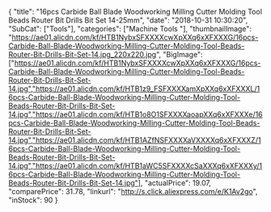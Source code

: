 {
	"title": "16pcs Carbide Ball Blade Woodworking Milling Cutter Molding Tool Beads Router Bit Drills Bit Set 14-25mm",
	"date": "2018-10-31 10:30:20",
	"SubCat": ["Tools"],
	"categories": ["Machine Tools "],
	"thumbnailImage": "https://ae01.alicdn.com/kf/HTB1NybxSFXXXXcwXpXXq6xXFXXXG/16pcs-Carbide-Ball-Blade-Woodworking-Milling-Cutter-Molding-Tool-Beads-Router-Bit-Drills-Bit-Set-14.jpg_220x220.jpg",
	"BigImage": ["https://ae01.alicdn.com/kf/HTB1NybxSFXXXXcwXpXXq6xXFXXXG/16pcs-Carbide-Ball-Blade-Woodworking-Milling-Cutter-Molding-Tool-Beads-Router-Bit-Drills-Bit-Set-14.jpg","https://ae01.alicdn.com/kf/HTB1z9_FSFXXXXamXpXXq6xXFXXXL/16pcs-Carbide-Ball-Blade-Woodworking-Milling-Cutter-Molding-Tool-Beads-Router-Bit-Drills-Bit-Set-14.jpg","https://ae01.alicdn.com/kf/HTB1o8O1SFXXXXaoapXXq6xXFXXXe/16pcs-Carbide-Ball-Blade-Woodworking-Milling-Cutter-Molding-Tool-Beads-Router-Bit-Drills-Bit-Set-14.jpg","https://ae01.alicdn.com/kf/HTB1AZfNSFXXXXaVXXXXq6xXFXXXZ/16pcs-Carbide-Ball-Blade-Woodworking-Milling-Cutter-Molding-Tool-Beads-Router-Bit-Drills-Bit-Set-14.jpg","https://ae01.alicdn.com/kf/HTB1aWC5SFXXXXcSaXXXq6xXFXXXy/16pcs-Carbide-Ball-Blade-Woodworking-Milling-Cutter-Molding-Tool-Beads-Router-Bit-Drills-Bit-Set-14.jpg"],
	"actualPrice": 19.07,
	"comparePrice": 31.78,
	"linkurl": "http://s.click.aliexpress.com/e/K1Av2go",
	"inStock": 90
}
